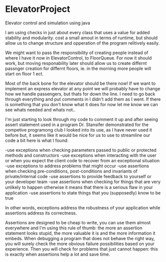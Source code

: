 # ElevatorProject
Elevator control and simulation using java

I am using checks in just about every class that uses a value for added stability and modularity. 
cost a small amout in terms of runtime, but should allow us to change structure and opperation of the program relitively easily.

We might want to pass the responsibility of creating people instead of where I have it now in ElevatorControl, to FloorQueue. For now it should work, but moving responability later should allow us to create differnt passnger creation for differnt floors, ie. in the morning more people will start on floor 1 ect.


Most of the back bone for the elevator should be there now! If we want to implement an express elevator at any point we will probably have to change how we handle passengers, but thats for down the line. I need to go back through everything and put comments in I didn't add them as I went. If there is something that you don't know what it does for now let me know we can see whats needed and whats not..

I'm just starting to look through my code to comment it up and after seeing assert statement used in a program Dr. Stansifer demonstrated for the competive programong club I looked into its use, as I have never used it before but, it seems like it would be nice for us to use to streamline our code a bit here is what I found: 

-use exceptions when checking parameters passed to public or protected methods and constructors
-use exceptions when interacting with the user or when you expect the client code to recover from an exceptional situation
-use exceptions to address problems that might occur
-use assertions when checking pre-conditions, post-conditions and invariants of private/internal code
-use assertions to provide feedback to yourself or your developer team
-use assertions when checking for things that are very unlikely to happen otherwise it means that there is a serious ﬂaw in your application
-use assertions to state things that you (supposedly) know to be true

In other words, exceptions address the robustness of your application while assertions address its correctness.

Assertions are designed to be cheap to write, you can use them almost everywhere and I'm using this rule of thumb: the more an assertion statement looks stupid, the more valuable it is and the more information it embeds. When debugging a program that does not behave the right way, you will surely check the more obvious failure possibilities based on your experience. Then you will check for problems that just cannot happen: this is exactly when assertions help a lot and save time.
